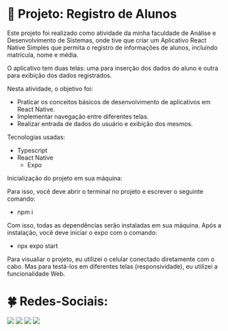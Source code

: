 # :star2: Projeto: Registro de Alunos

Este projeto foi realizado como atividade da minha faculdade de Análise e Desenvolvimento de Sistemas, onde tive que criar um Aplicativo React Native Simples que permita o registro de informações 
de alunos, incluindo matrícula, nome e média.

O aplicativo tem duas telas: uma para inserção dos dados do aluno e outra para exibição dos dados registrados.

Nesta atividade, o objetivo foi:
+ Praticar os conceitos básicos de desenvolvimento de aplicativos em React Native.
+ Implementar navegação entre diferentes telas.
+ Realizar entrada de dados do usuário e exibição dos mesmos.

Tecnologias usadas:
+ Typescript
+ React Native
  + Expo

Inicialização do projeto em sua máquina:

Para isso, você deve abrir o terminal no projeto e escrever o seguinte comando:

+ npm i
  
Com isso, todas as dependências serão instaladas em sua máquina. Após a instalação, você deve iniciar o expo com o comando:

+ npx expo start
  
Para visualiar o projeto, eu utilizei o celular conectado diretamente com o cabo. Mas para testá-los em diferentes telas (responsividade), eu utilizei a funcionalidade
Web.

# :four_leaf_clover: Redes-Sociais:
  <a href="https://instagram.com/m.guiof01" target="_blank"><img src="https://img.shields.io/badge/-Instagram-%23E4405F?style=for-the-badge&logo=instagram&logoColor=white" target="_blank"></a>
 	<a href="https://www.twitch.tv/abismofps" target="_blank"><img src="https://img.shields.io/badge/Twitch-9146FF?style=for-the-badge&logo=twitch&logoColor=white" target="_blank"></a>
  <a href="https://discord.gg/5JB8ADqbAH" target="_blank"><img src="https://img.shields.io/badge/Discord-7289DA?style=for-the-badge&logo=discord&logoColor=white" target="_blank"></a> 
  <a href="https://www.linkedin.com/in/guilherme-onizio-b71814268/" target="_blank"><img src="https://img.shields.io/badge/-LinkedIn-%230077B5?style=for-the-badge&logo=linkedin&logoColor=white" target="_blank"></a> 



